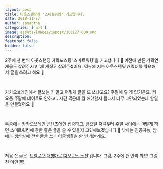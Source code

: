 ```yaml
---
layout: post
title: 아웃스탠딩에 '스마트워킹' 기고합니다.
date: 2018-11-27
author: samantha
categories: [ 소식 ]
image: assets/images/inpost/181127_000.png
description: 
featured: false
hidden: false
---
```


2주에 한 번씩 아웃스탠딩 기획포스팅 '스마트워킹'을 기고합니다 🙂 예전에 만든 기획연재물도 살려주시고, 제 계정도 살려주셨어요. 덕분에 저는 아웃스탠딩 캐릭터를 활용해서 글을 쓰려고 해요 🙂

<br/>

카카오브레인에서 글쓰는 거 말고 어떻게 글을 또 쓰냐고요? 주말에 할 게 없거든요. 저 요즘 주말에 데이트도 안하고.. 시간 많은데 뭘 해야할지 몰라서 너무 고민되었는데 할일을 만들었어요 🙂 

</br>

주중에는 카카오브레인 콘텐츠에만 집중하고, 금요일 저녁부터 주말 사이에는 어떻게 하면 스마트워킹에 관한 좋은 글을 쓸 수 있을지 고민해보겠습니다 🙂 낮에는 인공지능, 밤에는 생산성에 관한 글을 쓰는 이중생활을 한 번 해볼게요.

</br>

처음 쓴 글은 '[트렐로으 대항마로 떠오르느 노션](https://outstanding.kr/notion20181127)'입니다. 그럼, 2주에 한 번씩 봐요! 그럼 전 이만 뿅! 
